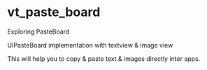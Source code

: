# vt_paste_board
Exploring PasteBoard 

UIPasteBoard implementation with textview & image view

This will help you to copy & paste text & images directly inter apps.

